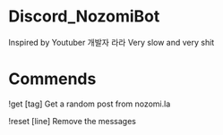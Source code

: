 # Discord_NozomiBot
Inspired by Youtuber 개발자 라라
Very slow and very shit

# Commends
!get [tag] 
Get a random post from nozomi.la

!reset [line]
Remove the messages
